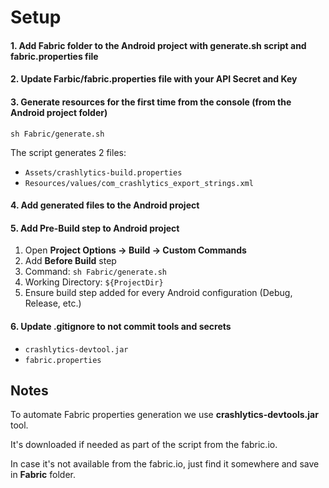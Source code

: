 Setup
==========

#### 1. Add **Fabric** folder to the Android project with **generate.sh** script and **fabric.properties** file

#### 2. Update **Farbic/fabric.properties** file with your API Secret and Key

#### 3. Generate resources for the first time from the console (from the Android project folder)

```
sh Fabric/generate.sh
```

The script generates 2 files:

- `Assets/crashlytics-build.properties`
- `Resources/values/com_crashlytics_export_strings.xml`

#### 4. Add generated files to the Android project

#### 5. Add Pre-Build step to Android project

1. Open **Project Options -> Build -> Custom Commands**
2. Add **Before Build** step
3. Command: `sh Fabric/generate.sh`
4. Working Directory: `${ProjectDir}`
5. Ensure build step added for every Android configuration (Debug, Release, etc.)

#### 6. Update .gitignore to not commit tools and secrets

- `crashlytics-devtool.jar`
- `fabric.properties`


## Notes

To automate Fabric properties generation we use **crashlytics-devtools.jar** tool.

It's downloaded if needed as part of the script from the fabric.io.

In case it's not available from the fabric.io, just find it somewhere and save in **Fabric** folder.
